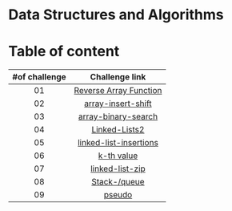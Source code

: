 # Data Structures and Algorithms

# Table of content

| #of challenge|Challenge link  | 
| :---: | :---: |
| 01 | [Reverse Array Function](./code-challenges/ch1-array-reverse/README.md) |
| 02 | [array-insert-shift](./code-challenges/ch2-array-insert-shift/README.md) |
| 03 | [array-binary-search](./code-challenges/ch3-array-binary-search/README.md) 
| 04 | [Linked-Lists2](./linked-list/readme/single.list.md) |
| 05 | [linked-list-insertions](./linked-list/readme/extend.md) |
| 06 | [k-th value](./linked-list/readme/kth.md) |
| 07 | [linked-list-zip](./linked-list/readme/zipList.md) |
| 08 | [Stack-/queue](./linked-list/readme/stack.md) |
| 09 | [pseudo](./linked-list/readme/pseudo.md) |



